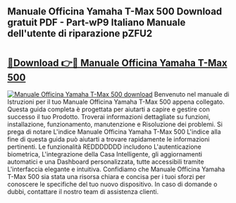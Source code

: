 ## Manuale Officina Yamaha T-Max 500 Download gratuit PDF - Part-wP9 Italiano Manuale dell'utente di riparazione pZFU2

# <h2><a href="http://dfbmum.blite.top/?on=Manuale+Officina+Yamaha+T-Max+500">🔗Download 👉🔴 Manuale Officina Yamaha T-Max 500</a></h2>

[![Manuale Officina Yamaha T-Max 500 download](https://i.imgur.com/lujVjoI.png)](http://dfbmum.blite.top/?on=Manuale+Officina+Yamaha+T-Max+500)
Benvenuto nel manuale di Istruzioni per il tuo Manuale Officina Yamaha T-Max 500 appena collegato. Questa guida completa è progettata per aiutarti a capire e gestire con successo il tuo Prodotto. Troverai informazioni dettagliate su funzioni, installazione, funzionamento, manutenzione e Risoluzione dei problemi. Si prega di notare L'indice Manuale Officina Yamaha T-Max 500 L'indice alla fine di questa guida può aiutarti a trovare rapidamente le informazioni pertinenti. Le funzionalità REDDDDDDD includono L'autenticazione biometrica, L'integrazione della Casa Intelligente, gli aggiornamenti automatici e una Dashboard personalizzata, tutte accessibili tramite L'interfaccia elegante e intuitiva. Confidiamo che Manuale Officina Yamaha T-Max 500 sia stata una risorsa chiara e concisa per i tuoi sforzi per conoscere le specifiche del tuo nuovo dispositivo. In caso di domande o dubbi, contattare il nostro team di assistenza clienti.
